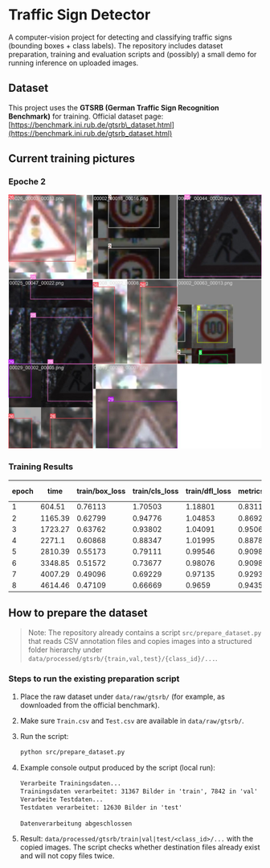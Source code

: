 # Traffic Sign Detector

A computer-vision project for detecting and classifying traffic signs (bounding boxes + class labels). The repository includes dataset preparation, training and evaluation scripts and (possibly) a small demo for running inference on uploaded images.

## Dataset

This project uses the **GTSRB (German Traffic Sign Recognition Benchmark)** for training.
Official dataset page: [https://benchmark.ini.rub.de/gtsrb\_dataset.html](https://benchmark.ini.rub.de/gtsrb_dataset.html)

## Current training pictures

### Epoche 2

![epoche2-training-picture](runs/detect/train2/train_batch2.jpg)

### Training Results
| epoch | time  | train/box_loss | train/cls_loss | train/dfl_loss | metrics/precision(B) | metrics/recall(B) | metrics/mAP50(B) | metrics/mAP50-95(B) | val/box_loss | val/cls_loss | val/dfl_loss | lr/pg0    | lr/pg1    | lr/pg2    |
|-------|-------|----------------|----------------|----------------|----------------------|-------------------|-------------------|---------------------|--------------|--------------|--------------|------------|------------|------------|
| 1     | 604.51| 0.76113        | 1.70503        | 1.18801        | 0.83116             | 0.87122          | 0.88858          | 0.78569            | 0.53429      | 0.50377      | 0.98442     | 0.00333248 | 0.00333248 | 0.00333248 |
| 2     | 1165.39| 0.62799       | 0.94776        | 1.04853        | 0.8692              | 0.95057          | 0.93239          | 0.8352             | 0.49654      | 0.34681      | 0.9369      | 0.00653383 | 0.00653383 | 0.00653383 |
| 3     | 1723.27| 0.63762       | 0.93802        | 1.04091        | 0.95064             | 0.87951          | 0.92394          | 0.82838            | 0.48219      | 0.34295      | 0.92401     | 0.00960318 | 0.00960318 | 0.00960318 |
| 4     | 2271.1 | 0.60868        | 0.88347        | 1.01995        | 0.8878              | 0.97246          | 0.93975          | 0.86399            | 0.4364       | 0.28365      | 0.88963     | 0.009406   | 0.009406   | 0.009406   |
| 5     | 2810.39| 0.55173        | 0.79111        | 0.99546        | 0.90989             | 0.97435          | 0.93312          | 0.87256            | 0.38516      | 0.24488      | 0.8613      | 0.009208   | 0.009208   | 0.009208   |
| 6     | 3348.85| 0.51572        | 0.73677        | 0.98076        | 0.90982             | 0.9653           | 0.93968          | 0.89345            | 0.34955      | 0.22857      | 0.84319     | 0.00901    | 0.00901    | 0.00901    |
| 7     | 4007.29| 0.49096        | 0.69229        | 0.97135        | 0.92937             | 0.97216          | 0.95875          | 0.91853            | 0.32491      | 0.20884      | 0.83627     | 0.008812   | 0.008812   | 0.008812   |
| 8     | 4614.46| 0.47109        | 0.66669        | 0.9659         | 0.94357             | 0.98032          | 0.97031          | 0.93168            | 0.32484      | 0.18687      | 0.83042     | 0.008614   | 0.008614   | 0.008614   |


## How to prepare the dataset

> Note: The repository already contains a script `src/prepare_dataset.py` that reads CSV annotation files and copies images into a structured folder hierarchy under `data/processed/gtsrb/{train,val,test}/{class_id}/...`.

### Steps to run the existing preparation script

1. Place the raw dataset under `data/raw/gtsrb/` (for example, as downloaded from the official benchmark).
2. Make sure `Train.csv` and `Test.csv` are available in `data/raw/gtsrb/`.
3. Run the script:

   ```bash
   python src/prepare_dataset.py
   ```
4. Example console output produced by the script (local run):

   ```text
   Verarbeite Trainingsdaten...
   Trainingsdaten verarbeitet: 31367 Bilder in 'train', 7842 in 'val'
   Verarbeite Testdaten...
   Testdaten verarbeitet: 12630 Bilder in 'test'

   Datenverarbeitung abgeschlossen
   ```
5. Result: `data/processed/gtsrb/train|val|test/<class_id>/...` with the copied images. The script checks whether destination files already exist and will not copy files twice.

